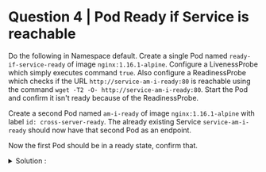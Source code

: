 # Question 4 | Pod Ready if Service is reachable

Do the following in Namespace default. Create a single Pod named `ready-if-service-ready` of image `nginx:1.16.1-alpine`. Configure a LivenessProbe which simply executes command `true`. Also configure a ReadinessProbe which checks if the URL `http://service-am-i-ready:80` is reachable using the command `wget -T2 -O- http://service-am-i-ready:80`. Start the Pod and confirm it isn't ready because of the ReadinessProbe.

Create a second Pod named `am-i-ready` of image `nginx:1.16.1-alpine` with label `id: cross-server-ready`. The already existing Service `service-am-i-ready` should now have that second Pod as an endpoint.

Now the first Pod should be in a ready state, confirm that.

<details>
<summary>Solution :</summary>

It's a bit of an anti-pattern for one Pod to check another Pod for being ready using probes, hence the normally available `readinessProbe.httpGet` doesn't work for absolute remote URLs. Still, the workaround requested in this task should show how probes and Pod<->Service communication work.

First, we create the first Pod:

```shell
k run ready-if-service-ready --image=nginx:1.16.1-alpine --dry-run=client -o yaml > 4_pod1.yaml
```

open file `vim 4_pod1.yaml`
Next, perform the necessary additions manually:

```yaml
apiVersion: v1
kind: Pod
metadata:
  creationTimestamp: null
  labels:
    run: ready-if-service-ready
  name: ready-if-service-ready
spec:
  containers:
  - image: nginx:1.16.1-alpine
    name: ready-if-service-ready
    resources: {}
    livenessProbe:                                      # add from here
      exec:
        command:
        - 'true'
    readinessProbe:
      exec:
        command:
        - sh
        - -c
        - 'wget -T2 -O- http://service-am-i-ready:80'   # to here
  dnsPolicy: ClusterFirst
  restartPolicy: Always
status: {}
```

Then, create the Pod:

```shell
k -f 4_pod1.yaml create
```

And confirm it's in a non-ready state:

```shell
k get pod ready-if-service-ready
NAME                     READY   STATUS    RESTARTS   AGE
ready-if-service-ready   0/1     Running   0          7s
```

We can also check the reason for this using describe:

```shell
k describe pod ready-if-service-ready
 ...
  Warning  Unhealthy  18s   kubelet, cluster1-node1  Readiness probe failed: Connecting to service-am-i-ready:80 (10.109.194.234:80)
wget: download timed out
```

Now we create the second Pod:

```shell
k run am-i-ready --image=nginx:1.16.1-alpine --labels="id=cross-server-ready"
The already existing Service service-am-i-ready should now have an Endpoint:

k describe svc service-am-i-ready
k get ep # also possible
```

This will result in our first Pod being ready, just give it a minute for the Readiness probe to check again:

```shell
k get pod ready-if-service-ready
NAME                     READY   STATUS    RESTARTS   AGE
ready-if-service-ready   1/1     Running   0          53s
```
</details>
